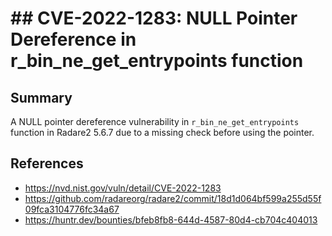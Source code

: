 # ## CVE-2022-1283: NULL Pointer Dereference in r_bin_ne_get_entrypoints function

## Summary

A NULL pointer dereference vulnerability  in `r_bin_ne_get_entrypoints` function in Radare2 5.6.7 due to a missing check before using the pointer.



## References

- https://nvd.nist.gov/vuln/detail/CVE-2022-1283
- https://github.com/radareorg/radare2/commit/18d1d064bf599a255d55f09fca3104776fc34a67	
- https://huntr.dev/bounties/bfeb8fb8-644d-4587-80d4-cb704c404013